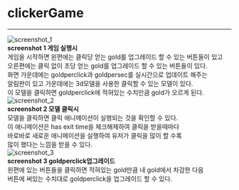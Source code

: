 # clickerGame  
----------------------------------------
![screenshot_1](https://user-images.githubusercontent.com/38284288/40976871-53f160de-690a-11e8-89fa-79511d0148a4.png)  
**screenshot 1 게임 실행시**  
게임을 시작하면 왼편에는 클릭당 얻는 gold를 업그레이드 할 수 있는 버튼들이 있고  
오른편에는 클릭 없이 초당 얻는 gold를 업그레이드 할 수 있는 버튼들이 있다.  
화면 가운데에는 goldperclick과 goldpersec를 실시간으로 업데이트 해주는  
알림판이 있고 가운데에는 3d모델을 사용한 클릭할 수 있는 모델이 있다.  
이 모델을 클릭하면 goldperclick에 적혀있는 수치만큼 gold가 오르게 된다.  
![screenshot_2](https://user-images.githubusercontent.com/38284288/40977007-b7bf53f0-690a-11e8-874c-83d1b9bc1582.png)  
**screenshot 2 모델 클릭시**  
모델을 클릭하면 클릭 애니메이션이 실행되는 것을 확인할 수 있다.  
이 애니메이션은 has exit time을 체크해제하여 클릭을 받을때마다  
바로바로 새로운 애니메이션을 실행하여 유저가 클릭을 많이 할 수록  
많이 했다는 느낌을 받을 수 있다.  
![screenshot_3](https://user-images.githubusercontent.com/38284288/40977199-3811c4e8-690b-11e8-81df-b8eea399449b.png)  
**screenshot 3 goldperclick업그레이드**  
왼편에 있는 버튼들을 클릭하면 적혀있는 gold만큼 내 gold에서 차감한 다음    
버튼에 써있는 수치대로 goldperclick을 업그레이드 할 수 있다.  




